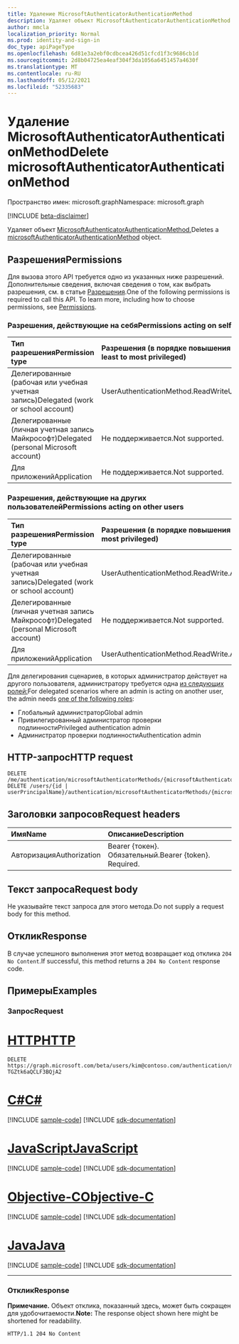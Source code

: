 ```yaml
---
title: Удаление MicrosoftAuthenticatorAuthenticationMethod
description: Удаляет объект MicrosoftAuthenticatorAuthenticationMethod.
author: mmcla
localization_priority: Normal
ms.prod: identity-and-sign-in
doc_type: apiPageType
ms.openlocfilehash: 6d81e3a2ebf0cdbcea426d51cfcd1f3c9686cb1d
ms.sourcegitcommit: 2d8b04725ea4eaf304f3da1056a6451457a4630f
ms.translationtype: MT
ms.contentlocale: ru-RU
ms.lasthandoff: 05/12/2021
ms.locfileid: "52335683"
---
```

# <a name="delete-microsoftauthenticatorauthenticationmethod"></a><span data-ttu-id="e3f5a-103">Удаление MicrosoftAuthenticatorAuthenticationMethod</span><span class="sxs-lookup"><span data-stu-id="e3f5a-103">Delete microsoftAuthenticatorAuthenticationMethod</span></span>
<span data-ttu-id="e3f5a-104">Пространство имен: microsoft.graph</span><span class="sxs-lookup"><span data-stu-id="e3f5a-104">Namespace: microsoft.graph</span></span>

[!INCLUDE [beta-disclaimer](../../includes/beta-disclaimer.md)]

<span data-ttu-id="e3f5a-105">Удаляет объект [MicrosoftAuthenticatorAuthenticationMethod.](../resources/microsoftauthenticatorauthenticationmethod.md)</span><span class="sxs-lookup"><span data-stu-id="e3f5a-105">Deletes a [microsoftAuthenticatorAuthenticationMethod](../resources/microsoftauthenticatorauthenticationmethod.md) object.</span></span>

## <a name="permissions"></a><span data-ttu-id="e3f5a-106">Разрешения</span><span class="sxs-lookup"><span data-stu-id="e3f5a-106">Permissions</span></span>

<span data-ttu-id="e3f5a-p101">Для вызова этого API требуется одно из указанных ниже разрешений. Дополнительные сведения, включая сведения о том, как выбрать разрешения, см. в статье [Разрешения](/graph/permissions-reference).</span><span class="sxs-lookup"><span data-stu-id="e3f5a-p101">One of the following permissions is required to call this API. To learn more, including how to choose permissions, see [Permissions](/graph/permissions-reference).</span></span>

### <a name="permissions-acting-on-self"></a><span data-ttu-id="e3f5a-109">Разрешения, действующие на себя</span><span class="sxs-lookup"><span data-stu-id="e3f5a-109">Permissions acting on self</span></span>

|<span data-ttu-id="e3f5a-110">Тип разрешения</span><span class="sxs-lookup"><span data-stu-id="e3f5a-110">Permission type</span></span>      | <span data-ttu-id="e3f5a-111">Разрешения (в порядке повышения привилегий)</span><span class="sxs-lookup"><span data-stu-id="e3f5a-111">Permissions (from least to most privileged)</span></span>              |
|:---------------------------------------|:-------------------------|
| <span data-ttu-id="e3f5a-112">Делегированные (рабочая или учебная учетная запись)</span><span class="sxs-lookup"><span data-stu-id="e3f5a-112">Delegated (work or school account)</span></span>     | <span data-ttu-id="e3f5a-113">UserAuthenticationMethod.ReadWrite</span><span class="sxs-lookup"><span data-stu-id="e3f5a-113">UserAuthenticationMethod.ReadWrite</span></span> |
| <span data-ttu-id="e3f5a-114">Делегированные (личная учетная запись Майкрософт)</span><span class="sxs-lookup"><span data-stu-id="e3f5a-114">Delegated (personal Microsoft account)</span></span> | <span data-ttu-id="e3f5a-115">Не поддерживается.</span><span class="sxs-lookup"><span data-stu-id="e3f5a-115">Not supported.</span></span> |
| <span data-ttu-id="e3f5a-116">Для приложений</span><span class="sxs-lookup"><span data-stu-id="e3f5a-116">Application</span></span>                            | <span data-ttu-id="e3f5a-117">Не поддерживается.</span><span class="sxs-lookup"><span data-stu-id="e3f5a-117">Not supported.</span></span> |

### <a name="permissions-acting-on-other-users"></a><span data-ttu-id="e3f5a-118">Разрешения, действующие на других пользователей</span><span class="sxs-lookup"><span data-stu-id="e3f5a-118">Permissions acting on other users</span></span>

|<span data-ttu-id="e3f5a-119">Тип разрешения</span><span class="sxs-lookup"><span data-stu-id="e3f5a-119">Permission type</span></span>      | <span data-ttu-id="e3f5a-120">Разрешения (в порядке повышения привилегий)</span><span class="sxs-lookup"><span data-stu-id="e3f5a-120">Permissions (from least to most privileged)</span></span>              |
|:---------------------------------------|:-------------------------|
| <span data-ttu-id="e3f5a-121">Делегированные (рабочая или учебная учетная запись)</span><span class="sxs-lookup"><span data-stu-id="e3f5a-121">Delegated (work or school account)</span></span>     | <span data-ttu-id="e3f5a-122">UserAuthenticationMethod.ReadWrite.All</span><span class="sxs-lookup"><span data-stu-id="e3f5a-122">UserAuthenticationMethod.ReadWrite.All</span></span> |
| <span data-ttu-id="e3f5a-123">Делегированные (личная учетная запись Майкрософт)</span><span class="sxs-lookup"><span data-stu-id="e3f5a-123">Delegated (personal Microsoft account)</span></span> | <span data-ttu-id="e3f5a-124">Не поддерживается.</span><span class="sxs-lookup"><span data-stu-id="e3f5a-124">Not supported.</span></span> |
| <span data-ttu-id="e3f5a-125">Для приложений</span><span class="sxs-lookup"><span data-stu-id="e3f5a-125">Application</span></span>                            | <span data-ttu-id="e3f5a-126">UserAuthenticationMethod.ReadWrite.All</span><span class="sxs-lookup"><span data-stu-id="e3f5a-126">UserAuthenticationMethod.ReadWrite.All</span></span> |

<span data-ttu-id="e3f5a-127">Для делегирования сценариев, в которых администратор действует на другого пользователя, администратору требуется одна [из следующих ролей:](/azure/active-directory/users-groups-roles/directory-assign-admin-roles#available-roles)</span><span class="sxs-lookup"><span data-stu-id="e3f5a-127">For delegated scenarios where an admin is acting on another user, the admin needs [one of the following roles](/azure/active-directory/users-groups-roles/directory-assign-admin-roles#available-roles):</span></span>
* <span data-ttu-id="e3f5a-128">Глобальный администратор</span><span class="sxs-lookup"><span data-stu-id="e3f5a-128">Global admin</span></span>
* <span data-ttu-id="e3f5a-129">Привилегированный администратор проверки подлинности</span><span class="sxs-lookup"><span data-stu-id="e3f5a-129">Privileged authentication admin</span></span>
* <span data-ttu-id="e3f5a-130">Администратор проверки подлинности</span><span class="sxs-lookup"><span data-stu-id="e3f5a-130">Authentication admin</span></span>

## <a name="http-request"></a><span data-ttu-id="e3f5a-131">HTTP-запрос</span><span class="sxs-lookup"><span data-stu-id="e3f5a-131">HTTP request</span></span>

<!-- {
  "blockType": "ignored"
}
-->
``` http
DELETE /me/authentication/microsoftAuthenticatorMethods/{microsoftAuthenticatorAuthenticationMethodId}
DELETE /users/{id | userPrincipalName}/authentication/microsoftAuthenticatorMethods/{microsoftAuthenticatorAuthenticationMethodId}
```

## <a name="request-headers"></a><span data-ttu-id="e3f5a-132">Заголовки запросов</span><span class="sxs-lookup"><span data-stu-id="e3f5a-132">Request headers</span></span>
|<span data-ttu-id="e3f5a-133">Имя</span><span class="sxs-lookup"><span data-stu-id="e3f5a-133">Name</span></span>|<span data-ttu-id="e3f5a-134">Описание</span><span class="sxs-lookup"><span data-stu-id="e3f5a-134">Description</span></span>|
|:---|:---|
|<span data-ttu-id="e3f5a-135">Авторизация</span><span class="sxs-lookup"><span data-stu-id="e3f5a-135">Authorization</span></span>|<span data-ttu-id="e3f5a-p102">Bearer {токен}. Обязательный.</span><span class="sxs-lookup"><span data-stu-id="e3f5a-p102">Bearer {token}. Required.</span></span>|

## <a name="request-body"></a><span data-ttu-id="e3f5a-138">Текст запроса</span><span class="sxs-lookup"><span data-stu-id="e3f5a-138">Request body</span></span>
<span data-ttu-id="e3f5a-139">Не указывайте текст запроса для этого метода.</span><span class="sxs-lookup"><span data-stu-id="e3f5a-139">Do not supply a request body for this method.</span></span>

## <a name="response"></a><span data-ttu-id="e3f5a-140">Отклик</span><span class="sxs-lookup"><span data-stu-id="e3f5a-140">Response</span></span>

<span data-ttu-id="e3f5a-141">В случае успешного выполнения этот метод возвращает код отклика `204 No Content`.</span><span class="sxs-lookup"><span data-stu-id="e3f5a-141">If successful, this method returns a `204 No Content` response code.</span></span>

## <a name="examples"></a><span data-ttu-id="e3f5a-142">Примеры</span><span class="sxs-lookup"><span data-stu-id="e3f5a-142">Examples</span></span>

### <a name="request"></a><span data-ttu-id="e3f5a-143">Запрос</span><span class="sxs-lookup"><span data-stu-id="e3f5a-143">Request</span></span>

# <a name="http"></a>[<span data-ttu-id="e3f5a-144">HTTP</span><span class="sxs-lookup"><span data-stu-id="e3f5a-144">HTTP</span></span>](#tab/http)
<!-- {
  "blockType": "request",
  "name": "delete_microsoftauthenticatorauthenticationmethod"
}
-->
``` http
DELETE https://graph.microsoft.com/beta/users/kim@contoso.com/authentication/microsoftAuthenticatorMethods/_jpuR-TGZtk6aQCLF3BQjA2
```
# <a name="c"></a>[<span data-ttu-id="e3f5a-145">C#</span><span class="sxs-lookup"><span data-stu-id="e3f5a-145">C#</span></span>](#tab/csharp)
[!INCLUDE [sample-code](../includes/snippets/csharp/delete-microsoftauthenticatorauthenticationmethod-csharp-snippets.md)]
[!INCLUDE [sdk-documentation](../includes/snippets/snippets-sdk-documentation-link.md)]

# <a name="javascript"></a>[<span data-ttu-id="e3f5a-146">JavaScript</span><span class="sxs-lookup"><span data-stu-id="e3f5a-146">JavaScript</span></span>](#tab/javascript)
[!INCLUDE [sample-code](../includes/snippets/javascript/delete-microsoftauthenticatorauthenticationmethod-javascript-snippets.md)]
[!INCLUDE [sdk-documentation](../includes/snippets/snippets-sdk-documentation-link.md)]

# <a name="objective-c"></a>[<span data-ttu-id="e3f5a-147">Objective-C</span><span class="sxs-lookup"><span data-stu-id="e3f5a-147">Objective-C</span></span>](#tab/objc)
[!INCLUDE [sample-code](../includes/snippets/objc/delete-microsoftauthenticatorauthenticationmethod-objc-snippets.md)]
[!INCLUDE [sdk-documentation](../includes/snippets/snippets-sdk-documentation-link.md)]

# <a name="java"></a>[<span data-ttu-id="e3f5a-148">Java</span><span class="sxs-lookup"><span data-stu-id="e3f5a-148">Java</span></span>](#tab/java)
[!INCLUDE [sample-code](../includes/snippets/java/delete-microsoftauthenticatorauthenticationmethod-java-snippets.md)]
[!INCLUDE [sdk-documentation](../includes/snippets/snippets-sdk-documentation-link.md)]

---



### <a name="response"></a><span data-ttu-id="e3f5a-149">Отклик</span><span class="sxs-lookup"><span data-stu-id="e3f5a-149">Response</span></span>
<span data-ttu-id="e3f5a-150">**Примечание.** Объект отклика, показанный здесь, может быть сокращен для удобочитаемости.</span><span class="sxs-lookup"><span data-stu-id="e3f5a-150">**Note:** The response object shown here might be shortened for readability.</span></span>
<!-- {
  "blockType": "response",
  "truncated": true
}
-->
``` http
HTTP/1.1 204 No Content
```

